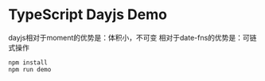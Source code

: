 TypeScript Dayjs Demo
=====================

dayjs相对于moment的优势是：体积小，不可变
相对于date-fns的优势是：可链式操作

```
npm install
npm run demo
```
